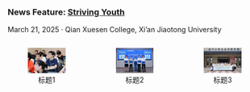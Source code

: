 ### News Feature: [Striving Youth](https://mp.weixin.qq.com/s/Pi_Fx6gW9wQH_1_dCoGeww)

March 21, 2025 · Qian Xuesen College, Xi’an Jiaotong University

<div style="display: flex; gap: 20px; justify-content: center;">
  <figure style="text-align: center;">
    <img src="static/assets/img/1.jpg" alt="照片1" width="150">
    <figcaption>标题1</figcaption>
  </figure>

  <figure style="text-align: center;">
    <img src="static/assets/img/2.jpg" alt="照片2" width="150">
    <figcaption>标题2</figcaption>
  </figure>

  <figure style="text-align: center;">
    <img src="static/assets/img/3.jpg" alt="照片3" width="150">
    <figcaption>标题3</figcaption>
  </figure>
</div>
